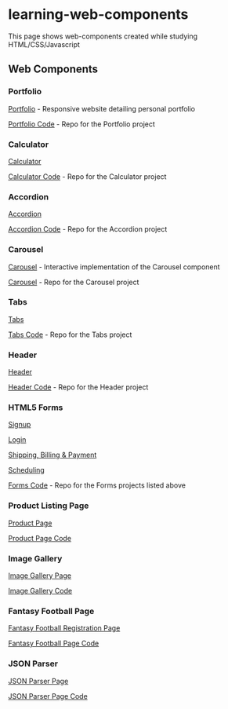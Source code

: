 # learning-web-components

This page shows web-components created while studying HTML/CSS/Javascript

## Web Components

### Portfolio
[Portfolio](https://plosty.github.io/learning-web-components/portfolio/portfolio.html) - Responsive website detailing personal portfolio

[Portfolio Code](https://github.com/plosty/learning-web-components/tree/master/portfolio/) - Repo for the Portfolio project


### Calculator
[Calculator](https://plosty.github.io/learning-web-components/calculator/calculator.html)

[Calculator Code](https://github.com/plosty/learning-web-components/tree/master/calculator/) - Repo for the Calculator project

### Accordion
[Accordion](https://plosty.github.io/learning-web-components/accordion/accordion.html)

[Accordion Code](https://github.com/plosty/learning-web-components/tree/master/accordion/) - Repo for the Accordion project

### Carousel

[Carousel](https://plosty.github.io/learning-web-components/carousel/carousel.html) - Interactive implementation of the Carousel component

[Carousel](https://github.com/plosty/learning-web-components/tree/master/carousel/) - Repo for the Carousel project

### Tabs
[Tabs](https://plosty.github.io/learning-web-components/tabs/tabs.html)

[Tabs Code](https://github.com/plosty/learning-web-components/tree/master/tabs/) - Repo for the Tabs project

### Header
[Header](https://plosty.github.io/learning-web-components/header/header.html)

[Header Code](https://github.com/plosty/learning-web-components/tree/master/header/) - Repo for the Header project

### HTML5 Forms
[Signup](https://plosty.github.io/learning-web-components/forms/signup.html)

[Login](https://plosty.github.io/learning-web-components/forms/login.html)

[Shipping, Billing & Payment](https://plosty.github.io/learning-web-components/forms/shipping-billing.html)

[Scheduling](https://plosty.github.io/learning-web-components/forms/scheduling.html)

[Forms Code](https://github.com/plosty/learning-web-components/tree/master/forms/) - Repo for the Forms projects listed above

### Product Listing Page

[Product Page](https://plosty.github.io/learning-web-components/product-page/product.html)

[Product Page Code](https://github.com/plosty/learning-web-components/tree/master/product-page/)

### Image Gallery

[Image Gallery Page](https://plosty.github.io/learning-web-components/gallery/gallery.html)

[Image Gallery Code](https://github.com/plosty/learning-web-components/tree/master/gallery/)


### Fantasy Football Page

[Fantasy Football Registration Page](https://plosty.github.io/learning-web-components/fantasy-football-league/registration.html)

[Fantasy Football Page Code](https://github.com/plosty/learning-web-components/tree/master/fantasy-football-league/)

### JSON Parser

[JSON Parser Page](https://plosty.github.io/learning-web-components/json-parser/json-parser.html)

[JSON Parser Page Code](https://github.com/plosty/learning-web-components/tree/master/json-parser/)
